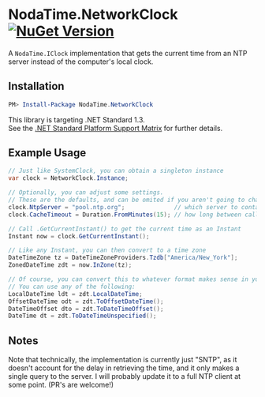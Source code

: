 NodaTime.NetworkClock  [![NuGet Version](https://img.shields.io/nuget/v/NodaTime.NetworkClock.svg?style=flat)](https://www.nuget.org/packages/NodaTime.NetworkClock/) 
=====================

A `NodaTime.IClock` implementation that gets the current time from an NTP server instead of the computer's local clock.

## Installation

```powershell
PM> Install-Package NodaTime.NetworkClock
```

This library is targeting .NET Standard 1.3.  
See the [.NET Standard Platform Support Matrix][1] for further details.

## Example Usage

```csharp
// Just like SystemClock, you can obtain a singleton instance
var clock = NetworkClock.Instance;

// Optionally, you can adjust some settings.
// These are the defaults, and can be omited if you aren't going to change them.
clock.NtpServer = "pool.ntp.org";              // which server to contact
clock.CacheTimeout = Duration.FromMinutes(15); // how long between calls to the server

// Call .GetCurrentInstant() to get the current time as an Instant
Instant now = clock.GetCurrentInstant();

// Like any Instant, you can then convert to a time zone
DateTimeZone tz = DateTimeZoneProviders.Tzdb["America/New_York"];
ZonedDateTime zdt = now.InZone(tz);

// Of course, you can convert this to whatever format makes sense in your application.
// You can use any of the following:
LocalDateTime ldt = zdt.LocalDateTime;
OffsetDateTime odt = zdt.ToOffsetDateTime();
DateTimeOffset dto = zdt.ToDateTimeOffset();
DateTime dt = zdt.ToDateTimeUnspecified();
```

## Notes

Note that technically, the implementation is currently just "SNTP", as it doesn't account for the delay in retrieving the time, and it only makes a single query to the server.   I will probably update it to a full NTP client at some point.  (PR's are welcome!)

[1]: https://docs.microsoft.com/en-us/dotnet/articles/standard/library
